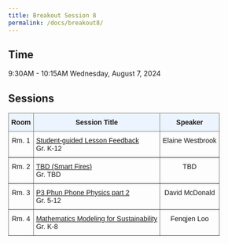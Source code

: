 ```yaml
---
title: Breakout Session 8
permalink: /docs/breakout8/
---
```


## Time

9:30AM - 10:15AM
Wednesday, August 7, 2024


## Sessions

<style type="text/css">
.tg  {border-collapse:collapse;border-spacing:0;}
.tg td{border-color:black;border-style:solid;border-width:1px;font-family:Arial, sans-serif;font-size:14px;
  overflow:hidden;padding:10px 5px;word-break:normal;}
.tg th{border-color:black;border-style:solid;border-width:1px;font-family:Arial, sans-serif;font-size:14px;
  font-weight:normal;overflow:hidden;padding:10px 5px;word-break:normal;}
.tg .tg-c3ow{border-color:inherit;text-align:center;vertical-align:top}
.tg .tg-5w3z{background-color:#ecf4ff;border-color:inherit;text-align:center;vertical-align:top}
.tg .tg-0pky{border-color:inherit;text-align:left;vertical-align:top}
</style>
<table class="tg">
<thead>
  <tr>
    <th class="tg-5w3z"><span style="font-weight:bold">Room</span></th>
    <th class="tg-5w3z"><span style="font-weight:bold">Session Title</span></th>
    <th class="tg-5w3z"><span style="font-weight:bold">Speaker</span></th>
  </tr>
</thead>
<tbody>
  <tr>
    <td class="tg-c3ow">Rm. 1</td>
    <td class="tg-0pky"><a href="https://jake-chipps.github.io/SSI24/docs/b8p1/">Student-guided Lesson Feedback</a><br>Gr. K-12</td>
    <td class="tg-c3ow">Elaine Westbrook</td>
  </tr>
  <tr>
    <td class="tg-c3ow">Rm. 2</td>
    <td class="tg-0pky"><a href="https://jake-chipps.github.io/SSI24/docs/b8p2/">TBD (Smart Fires)</a><br>Gr. TBD</td>
    <td class="tg-c3ow">TBD</td>
  </tr>
  <tr>
    <td class="tg-c3ow">Rm. 3</td>
    <td class="tg-0pky"><a href="https://jake-chipps.github.io/SSI24/docs/b8p3/">P3 Phun Phone Physics part 2</a><br>Gr. 5-12</td>
    <td class="tg-c3ow">David McDonald</td>
  </tr>
  <tr>
    <td class="tg-c3ow">Rm. 4</td>
    <td class="tg-0pky"><a href="https://jake-chipps.github.io/SSI24/docs/b8p4/">Mathematics Modeling for Sustainability</a><br>Gr. K-8</td>
    <td class="tg-c3ow">Fenqjen Loo</td>
  </tr>
</tbody>
</table>